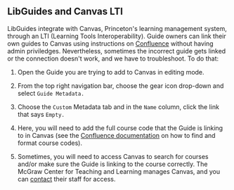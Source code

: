## LibGuides and Canvas LTI 

LibGuides integrate with Canvas, Princeton's learning management system, through an LTI (Learning Tools Interoperability). Guide owners can link their own guides to Canvas using instructions on [Confluence](https://pul-confluence.atlassian.net/wiki/spaces/SS/pages/1769500/LibGuides+Canvas) without having admin priviledges. Nevertheless, sometimes the incorrect guide gets linked or the connection doesn't work, and we have to troubleshoot. To do that: 

1. Open the Guide you are trying to add to Canvas in editing mode.

2. From the top right navigation bar, choose the gear icon drop-down and select ```Guide Metadata.```

3. Choose the ```Custom``` Metadata tab and in the ```Name``` column, click the link that says ```Empty.```

4. Here, you will need to add the full course code that the Guide is linking to in Canvas (see the [Confluence documentation](https://pul-confluence.atlassian.net/wiki/spaces/SS/pages/1769500/LibGuides+Canvas) on how to find and format course codes).

5. Sometimes, you will need to access Canvas to search for courses and/or make sure the Guide is linking to the course correctly. The McGraw Center for Teaching and Learning manages Canvas, and you can [contact](https://mcgraw.princeton.edu/lms) their staff for access.   